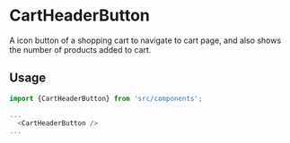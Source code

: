 # CartHeaderButton

A icon button of a shopping cart to navigate to cart page, and also shows the number of
products added to cart.

## Usage

```js
import {CartHeaderButton} from 'src/components';

...
  <CartHeaderButton />
...
```